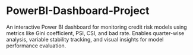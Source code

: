 # PowerBI-Dashboard-Project
An interactive Power BI dashboard for monitoring credit risk models using metrics like Gini coefficient, PSI, CSI, and bad rate. Enables quarter-wise analysis, variable stability tracking, and visual insights for model performance evaluation.
